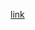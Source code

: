 [link](https://harderchoices.com/2018/02/26/dynamic-programming-in-python-reinforcement-learning/)


